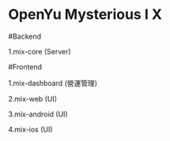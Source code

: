 # OpenYu Mysterious I X

#Backend

1.mix-core (Server)

#Frontend

1.mix-dashboard (營運管理)

2.mix-web (UI)

3.mix-android (UI)

4.mix-ios (UI)
